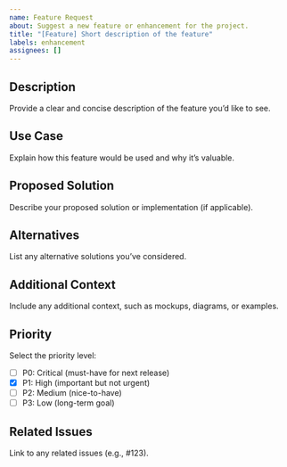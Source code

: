 ```yaml
---
name: Feature Request
about: Suggest a new feature or enhancement for the project.
title: "[Feature] Short description of the feature"
labels: enhancement
assignees: []
---
```


## Description
Provide a clear and concise description of the feature you’d like to see.

## Use Case
Explain how this feature would be used and why it’s valuable.

## Proposed Solution
Describe your proposed solution or implementation (if applicable).

## Alternatives
List any alternative solutions you’ve considered.

## Additional Context
Include any additional context, such as mockups, diagrams, or examples.

## Priority
Select the priority level:
- [ ] P0: Critical (must-have for next release)
- [x] P1: High (important but not urgent)
- [ ] P2: Medium (nice-to-have)
- [ ] P3: Low (long-term goal)

## Related Issues
Link to any related issues (e.g., #123).
